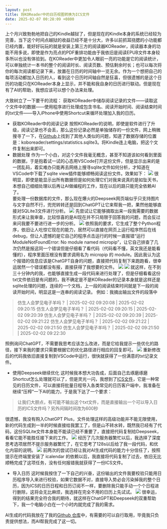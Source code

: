```yaml
---
layout: post
title: 将KOReader中的日历视图转换为ICS文件
date: 2025-02-07 00:28:09 +0800
---
```

上个月兴致勃勃地把自己的Kindle越狱了，但是现在的Kindle本身的系统已经较为完善，当下这个时间点越狱的收益已经不是十分大，许多以前抓耳挠腮的小功能都已经内置，能好好玩玩的就是安装上第三方的阅读器KOReader，阅读器本身的功能不用多说，即使是作为亮点的PDF重排功能由于我依旧是阅读EPUB文件本身较多所以也没有体验到。在KOReader中更加令人眼前一亮的功能是它的阅读统计，可以单独统计一本书的整个的阅读时长、阅读页数、预估剩余时长；也可以每次将你的每次阅读都记录下来，放置在日历的时间轴中一览无余。作为一个想把自己的每项活动都加入日历的人，看到这个日历时间轴自然是狂喜，但很遗憾的是这个日历的功能只在KOReader本身上显示，并不能和我自身的日历进行联动。但是现在有了AI的帮助，我想应该可以想个办法来处理。  

大致树立了一下要干的流程：
获取KOReader中储存阅读记录的文件——读取这个文件中的数据——使用程序进行处理成包含书名、阅读开始时间、阅读结束时间的txt文件——导入iPhone中使用Shortcut来循环处理加入我的日历。

- 获取KOReader中的阅读记录
按照KOReader的说明，即使是软件进行了升级，阅读记录也不会丢，那么这份记录必然是单独储存的一份文件，网上稍微搜寻了一下，在[Github](https://github.com/koreader/koreader/issues/6454)上找到了其他人类似的问题，知道了数据存储的位置是：koboreader/settings/statistics.sqlite3。将Kindle连上电脑，把这个文件复制出来即可。  
- 数据处理
作为一个小白，对这个文件我毫无概念，甚至不知道该如何看到里面的数据，于是抱着试一试的心态用VSCode打开这份文件，但是显示出来的是一团乱码，着实难办只能再去网络上搜寻sqlite文件如何分析，才知道在VSCode中下载了sqlite view插件能够顺畅阅读这份文件。效果如下：
![](https://cdnfile.sspai.com/2025/02/07/f1f3855eff8310de24c9e33d89871d12.png?imageView2/2/w/1120/q/90/interlace/1/ignore-error/1/format/webp)
很明显，即使是能显示出所有数据但是如何处理它们对我来说真的是如坠天书，本想自己细细处理以后再让AI做编程的工作，现在以后的路只能完全依赖AI了。  
要处理一份数据库的文件，那么现在爆火的Deepseek网页端似乎只支持图片与文字自然不行，兜兜转转还是回到ChatGPT让它来帮我一把，果然他能够直接对SQLite3文件进行分析。
![](https://cdnfile.sspai.com/2025/02/07/b17eacd4beab1b998bbce2a8e45956e6.png?imageView2/2/w/1120/q/90/interlace/1/ignore-error/1/format/webp)
先尝试让它能够摘取出来一段我需要的数据形式来让我审查，比较惊喜的是AI现在并不只局限于回答我的问题，而会反过来问我要不要进行进一步的分析。
![](https://cdnfile.sspai.com/2025/02/07/8d75e3ad7e72f1561efbe2fb4ef10490.png?imageView2/2/w/1120/q/90/interlace/1/ignore-error/1/format/webp)
依照我的要求，它生成了整个Python程序，依旧让人吃惊它现在的能力，居然可以直接在网页上运行程序然后在线debug，但让人遗憾的是它自己的程序点击运行的时候一直报错“运行 ModuleNotFoundError: No module named micropip”，让它自己排查了几次仍然是报这同一个错误但是仔细看了看代码（代码看不懂，英文我还是能看懂的），程序里面压根没有要求调用名为 micropip 的 module。因此我认为这个报错的信息应该是ChatGPT自身的问题，直接把代码复制下来跑跑看，很幸运居然一个错误都没有报，直接获得了我想要的文件。
![](https://cdnfile.sspai.com/2025/02/07/feaf8ca38e3f1c91685e4ffa801a61ab.jpg?imageView2/2/w/1120/q/90/interlace/1/ignore-error/1/format/webp)
![](https://cdnfile.sspai.com/2025/02/07/030dedbad601cb35498a4d98b8801fad.png?imageView2/2/w/1120/q/90/interlace/1/ignore-error/1/format/webp)
就这样，在不到三十分钟内的我，也能够直接生成一段代码来进行处理了，但是仔细看看这份txt文件依旧是有问题的，我不确定是不是KOReader的记录本身就是这样还是sqlite处理的问题，连续的一个文档，上一段的阅读结束时间就是下一段的阅读开始时间，明显这是一连串的阅读记录。
例如：我摘出输出文件的段落中
>仿生人会梦见电子羊吗？ | 2025-02-02 09:20:08 | 2025-02-02 09:20:15 
>仿生人会梦见电子羊吗？ | 2025-02-02 09:20:15 | 2025-02-02 09:20:39 
>仿生人会梦见电子羊吗？ | 2025-02-02 09:20:39 | 2025-02-02 09:21:22 
>仿生人会梦见电子羊吗？ | 2025-02-02 09:21:22 | 2025-02-02 09:21:50 
>仿生人会梦见电子羊吗？ | 2025-02-02 09:21:50 | 2025-02-02 09:22:30

照例询问ChatGPT，不需要我思考应该怎么改进，而是它给我提示一些优化的路径，接下来我的要求只需要根据它的优化路径进行相应的回复即可。
![](https://cdnfile.sspai.com/2025/02/07/eb9211ec687af501a5a26b2df135dd6c.png?imageView2/2/w/1120/q/90/interlace/1/ignore-error/1/format/webp)
重新修改后的代码我依旧直接复制到VSCode中运行，很快就获得了一份满意的txt记录文件。
- 使用Deepseek继续优化
这时候我本想大功告成，后面自己去琢磨琢磨Shortcut怎么处理就可以了，但是灵光一闪，我想到了[ICS文件](https://zh.wikipedia.org/wiki/ICalendar)，它是一种常见的日历文件，可以直接将批量日程导入各类常见的日历客户端中，我准备在继续“压榨”一下AI的能力，于是我下达了一个要求：
>让我们大胆点，有可能不输出这个txt文件，而是直接输出一个可以导入日历的ICS文件吗？另外间隔时间改为600秒

很遗憾，我没有购入ChatGPT Plus，文件处理这样的高级功能并不能无限使用，新的代码生成到一半的时候直接给我罢工了，但是山不转水转，既然我已经有了代码，这份SQLite文件本身能不能读已经不重要了，直接把代码复制给Deepseek，看看它能不能胜任接下来的工作。
![](https://cdnfile.sspai.com/2025/02/07/7a739a1510766def1610faeae7f9f13c.png?imageView2/2/w/1120/q/90/interlace/1/ignore-error/1/format/webp)
经历了几次服务器繁忙以后，我选择了深度思考选项居然不提示服务器繁忙了，在它思考了128s以后给了我一段代码，和优化内容的说明。
![](https://cdnfile.sspai.com/2025/02/07/d196119e91c382798b34878b6f6f2fc1.png?imageView2/2/w/1120/q/90/interlace/1/ignore-error/1/format/webp)
前两次的尝试已经让我对AI生成代码的能力十分信任了，按照提示在终端里安装了 icalendar 的依赖以后，我直接将代码复制了过去，依旧无比顺畅完成了这项任务，没有任何报错我就获得了一份ICS文件。
- 导入日历
这时候我按住了一下自己的兴奋，这份输出的文件我要校验只能用日历程序导入来进行校验，如果它数据不对，直接导入势必会污染掉我的整个日历，因为ICS的日历日程和日历订阅不一样，要删除我只能手动一个个日程进行删除，这将会无比麻烦，我选择在完全不用的日历上先试试。
![](https://cdnfile.sspai.com/2025/02/07/1e4769e08d42607c046aeae64677c8bc.JPEG?imageView2/2/w/1120/q/90/interlace/1/ignore-error/1/format/webp)
很幸运，得到的结果完全符合我的期待，就这样在ChatGPT和Deepseek的双重帮助下，我一个电脑小白在一个小时内就完成了我的需求。

AI生成的代码我放在了我的[Github 仓库](https://github.com/mivansaka/koreadCalendar)中，有需要的可以自行取用，毕竟我只负责提供想法，而AI帮我完成了这一切。
